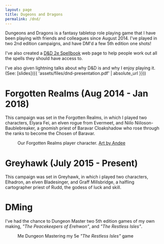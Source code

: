 ```yaml
---
layout: page
title: Dugeons and Dragons
permalink: /dnd/
---
```


Dungeons and Dragons is a fantasy tabletop role playing game that I have been playing with friends and colleagues since August 2014. I've played in two 2nd edition campaigns, and have DM'd a few 5th edition one shots!

I've also created a [D&D 2e Spellbook](http://chris.socha.technology/spellbook/) web page to help people work out all the spells they should have access to.

I've also given lightning talks about why D&D is and why I enjoy playing it. (See: [slides]({{ 'assets/files/dnd-presentation.pdf' | absolute_url }}))

# Forgotten Realms (Aug 2014 - Jan 2018)

This campaign was set in the Forgotten Realms, in which I played two characters, Elyara Fei, an elven rogue from Evermeet, and Niilo Niiloson-Baublebreaker, a gnomish priest of Baravar Cloakshadow who rose through the ranks to become the Chosen of Baravar.

<figure class="align-center">
  <img src="{{ 'assets/img/forgotten-realms.jpg' | absolute_url }}" alt="">
  <figcaption>Our Forgotten Realms player character. <a href="https://www.artbyandee.com/" target="_blank">Art by Andee</a></figcaption>
</figure> 

# Greyhawk (July 2015 - Present)

This campaign was set in Greyhawk, in which i played two characters, Elhadron, an elven Bladesinger, and Graff Millsbridge, a halfling cartographer priest of Rudd, the godess of luck and skill.

# DMing

I've had the chance to Dungeon Master two 5th edition games of my own making, _"The Peacekeepers of Erehwon"_, and _"The Restless Isles"_.

<figure class="align-center medium-img">
  <img src="{{ 'assets/img/restless-isles.jpg' | absolute_url }}" alt="">
  <figcaption>Me Dungeon Mastering my 5e <em>"The Restless Isles"</em> game</figcaption>
</figure> 